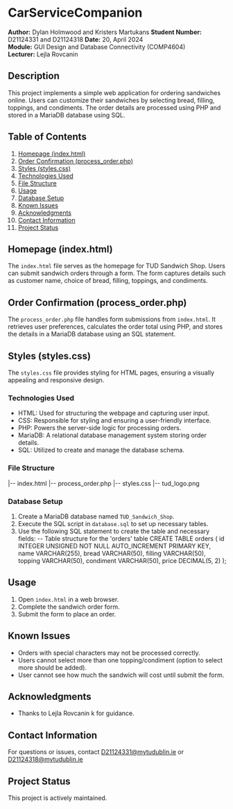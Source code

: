 # CarServiceCompanion

**Author:** Dylan Holmwood and Kristers Martukans
**Student Number:** D21124331 and D21124318 
**Date:** 20, April 2024  
**Module:** GUI Design and Database Connectivity (COMP4604)  
**Lecturer:** Lejla Rovcanin  

## Description

This project implements a simple web application for ordering sandwiches online. Users can customize their sandwiches by selecting bread, filling, toppings, and condiments. The order details are processed using PHP and stored in a MariaDB database using SQL.

## Table of Contents
1. [Homepage (index.html)](#homepage)
2. [Order Confirmation (process_order.php)](#order-confirmation)
3. [Styles (styles.css)](#styles)
4. [Technologies Used](#technologies-used)
5. [File Structure](#file-structure)
6. [Usage](#usage)
7. [Database Setup](#database-setup)
8. [Known Issues](#known-issues)
9. [Acknowledgments](#acknowledgments)
10. [Contact Information](#contact-information)
11. [Project Status](#project-status)

## Homepage (index.html)

The `index.html` file serves as the homepage for TUD Sandwich Shop. Users can submit sandwich orders through a form. The form captures details such as customer name, choice of bread, filling, toppings, and condiments.

## Order Confirmation (process_order.php)

The `process_order.php` file handles form submissions from `index.html`. It retrieves user preferences, calculates the order total using PHP, and stores the details in a MariaDB database using an SQL statement.

## Styles (styles.css)

The `styles.css` file provides styling for HTML pages, ensuring a visually appealing and responsive design.

### Technologies Used
- HTML: Used for structuring the webpage and capturing user input.
- CSS: Responsible for styling and ensuring a user-friendly interface.
- PHP: Powers the server-side logic for processing orders.
- MariaDB: A relational database management system storing order details.
- SQL: Utilized to create and manage the database schema.

### File Structure
|-- index.html
|-- process_order.php
|-- styles.css
|-- tud_logo.png

### Database Setup
1. Create a MariaDB database named `TUD_Sandwich_Shop`.
2. Execute the SQL script in `database.sql` to set up necessary tables.
3. Use the following SQL statement to create the table and necessary fields:
   -- Table structure for the 'orders' table
   CREATE TABLE orders (
       id INTEGER UNSIGNED NOT NULL AUTO_INCREMENT PRIMARY KEY,
       name VARCHAR(255),
       bread VARCHAR(50),
       filling VARCHAR(50),
       topping VARCHAR(50),
       condiment VARCHAR(50),
       price DECIMAL(5, 2)
   );

## Usage

1. Open `index.html` in a web browser.
2. Complete the sandwich order form.
3. Submit the form to place an order.

## Known Issues

- Orders with special characters may not be processed correctly.
- Users cannot select more than one topping/condiment (option to select more should be added).
- User cannot see how much the sandwich will cost until submit the form.


## Acknowledgments

- Thanks to Lejla Rovcanin k for guidance.

## Contact Information

For questions or issues, contact D21124331@mytudublin.ie or D21124318@mytudublin.ie

## Project Status

This project is actively maintained.
